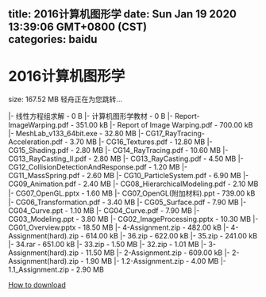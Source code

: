 
title: 2016计算机图形学
date: Sun Jan 19 2020 13:39:06 GMT+0800 (CST)    
categories: baidu
---

# 2016计算机图形学
size: 167.52 MB
 轻舟正在为您跳转...
 
|- 线性方程组求解 - 0 B
|- 计算机图形学教材 - 0 B
|- Report-ImageWarping.pdf - 351.00 kB
|- Report of Image Warping.pdf - 700.00 kB
|- MeshLab_v133_64bit.exe - 32.80 MB
|- CG17_RayTracing-Acceleration.pdf - 3.70 MB
|- CG16_Textures.pdf - 12.80 MB
|- CG15_Shading.pdf - 2.80 MB
|- CG14_RayTracing.pdf - 10.60 MB
|- CG13_RayCasting_II.pdf - 2.80 MB
|- CG13_RayCasting.pdf - 4.50 MB
|- CG12_CollisionDetectionAndResponse.pdf - 1.20 MB
|- CG11_MassSpring.pdf - 2.60 MB
|- CG10_ParticleSystem.pdf - 6.90 MB
|- CG09_Animation.pdf - 2.40 MB
|- CG08_HierarchicalModeling.pdf - 2.10 MB
|- CG07_OpenGL.pptx - 1.60 MB
|- CG07_OpenGL(附加材料).ppt - 739.00 kB
|- CG06_Transformation.pdf - 3.40 MB
|- CG05_Surface.pdf - 7.90 MB
|- CG04_Curve.ppt - 1.10 MB
|- CG04_Curve.pdf - 7.90 MB
|- CG03_Modeling.ppt - 3.80 MB
|- CG02_ImageProcessing.pptx - 10.30 MB
|- CG01_Overview.pptx - 18.50 MB
|- 4-Assignment.zip - 482.00 kB
|- 4-Assignment(hard).zip - 614.00 kB
|- 36.zip - 622.00 kB
|- 35.zip - 241.00 kB
|- 34.rar - 651.00 kB
|- 33.zip - 1.50 MB
|- 32.zip - 1.01 MB
|- 3-Assignment(hard).zip - 11.50 MB
|- 2-Assignment.zip - 609.00 kB
|- 2-Assignment(hard).zip - 1.90 MB
|- 1.2-Assignment.zip - 4.00 MB
|- 1.1_Assignment.zip - 2.90 MB

[How to download](https://bpcam.bemobtrk.com/go/2ceec3aa-1ca2-46d6-b9ff-aaa5c184517c?jno=507)